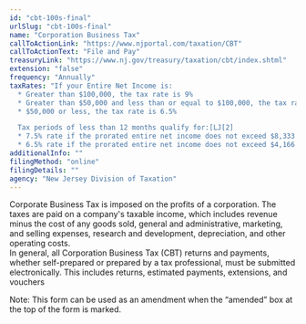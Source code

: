 ```yaml
---
id: "cbt-100s-final"
urlSlug: "cbt-100s-final"
name: "Corporation Business Tax"
callToActionLink: "https://www.njportal.com/taxation/CBT"
callToActionText: "File and Pay"
treasuryLink: "https://www.nj.gov/treasury/taxation/cbt/index.shtml"
extension: "false"
frequency: "Annually"
taxRates: "If your Entire Net Income is:
  * Greater than $100,000, the tax rate is 9%
  * Greater than $50,000 and less than or equal to $100,000, the tax rate is 7.5%
  * $50,000 or less, the tax rate is 6.5%

  Tax periods of less than 12 months qualify for:[LJ[2]
  * 7.5% rate if the prorated entire net income does not exceed $8,333 per month
  * 6.5% rate if the prorated entire net income does not exceed $4,166 per month"
additionalInfo: ""
filingMethod: "online"
filingDetails: ""
agency: "New Jersey Division of Taxation"
---
```


Corporate Business Tax is imposed on the profits of a corporation. The taxes are paid on a company's taxable income, which includes revenue minus the cost of any goods sold, general and administrative, marketing, and selling expenses, research and development, depreciation, and other operating costs.  
 In general, all Corporation Business Tax (CBT) returns and payments, whether self-prepared or prepared by a tax professional, must be submitted electronically. This includes returns, estimated payments, extensions, and vouchers

Note: This form can be used as an amendment when the “amended” box at the top of the form is marked.
